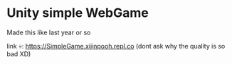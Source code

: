 # Unity simple WebGame
Made this like last year or so

link 💀: https://SimpleGame.xijinpooh.repl.co (dont ask why the quality is so bad XD)

